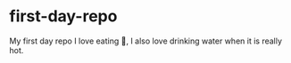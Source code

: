 # first-day-repo
My first day repo
I love eating 🍕, I also love drinking water when it is really hot. 
